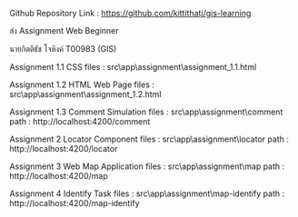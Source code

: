 Github Repository Link : https://github.com/kittithatj/gis-learning

ส่ง Assignment Web Beginner

นายกิตติธัช โจหิงค์ T00983 (GIS)

Assignment 1.1 CSS
files : src\app\assignment\assignment_1.1.html

Assignment 1.2 HTML Web Page
files : src\app\assignment\assignment_1.2.html

Assignment 1.3 Comment Simulation
files : src\app\assignment\comment
path : http://localhost:4200/comment

Assignment 2 Locator Component
files : src\app\assignment\locator
path : http://localhost:4200/locator

Assignment 3 Web Map Application
files : src\app\assignment\map
path : http://localhost:4200/map

Assignment 4 Identify Task
files : src\app\assignment\map-identify
path : http://localhost:4200/map-identify
